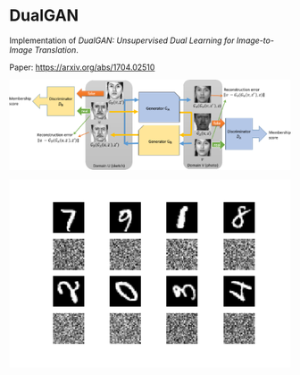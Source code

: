 # DualGAN
Implementation of _DualGAN: Unsupervised Dual Learning for Image-to-Image Translation_.

Paper: https://arxiv.org/abs/1704.02510

<p align="center">
    <img src="arch.png" width="640"\>
</p>

<p align="center">
    <img src="dualgan.gif" width="640"\>
</p>